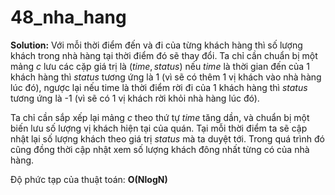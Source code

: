# 48_nha_hang
$\textbf{Solution:}$
Với mỗi thời điểm đến và đi của từng khách hàng thì số lượng khách trong nhà hàng tại thời điểm đó sẽ thay đổi. Ta chỉ cần chuẩn bị một mảng $c$ lưu các cặp giá trị là $(time, status)$ nếu $time$ là thời gian đến của 1 khách hàng thì $status$ tương ứng là 1 (vì sẽ có thêm 1 vị khách vào nhà hàng lúc đó), ngược lại nếu time là thời điểm rời đi của 1 khách hàng thì $status$ tương ứng là -1 (vì sẽ có 1 vị khách rời khỏi nhà hàng lúc đó).

Ta chỉ cần sắp xếp lại mảng $c$ theo thứ tự $time$ tăng dần, và chuẩn bị một biến lưu số lượng vị khách hiện tại của quán. Tại mỗi thời điểm ta sẽ cập nhật lại số lượng khách theo giá trị $status$ mà ta duyệt tới. Trong quá trình đó cũng đồng thời cập nhật xem số lượng khách đông nhất từng có của nhà hàng.

Độ phức tạp của thuật toán: $\textbf{O(NlogN)}$
